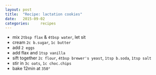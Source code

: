 ```yaml
---
layout: post
title:	"Recipe: lactation cookies"
date: 	2015-09-02
categories: 	recipes
---
```

* mix `2tbsp flax` & `4tbsp water`, let sit
* cream `2c b.sugar`, `1c butter`
* add `2 eggs`
* add flax and `1tsp vanilla`
* sift together `2c flour`, `4tbsp brewer's yeast`, `1tsp b.soda`, `1tsp salt`
* stir in `3c oats`, `1c choc.chips`
* bake 12min at `350°`
